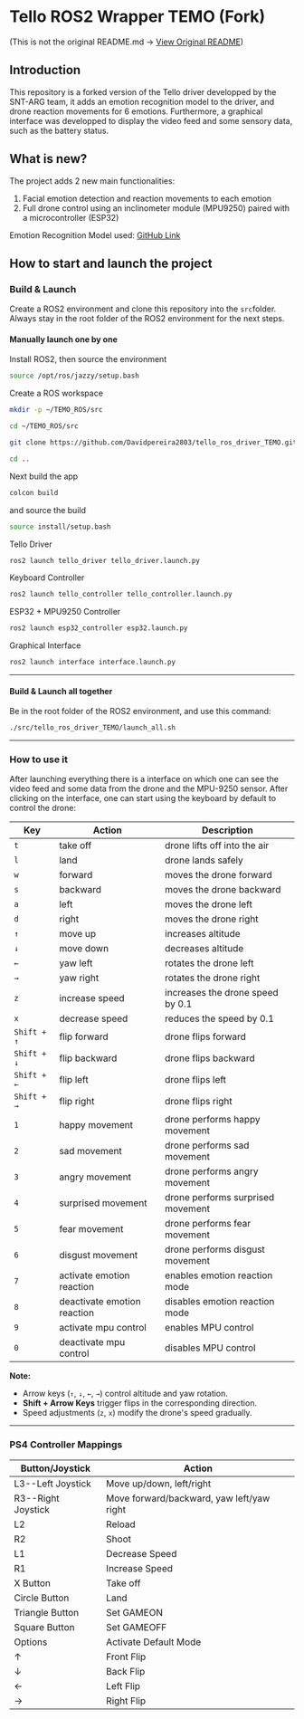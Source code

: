 # Tello ROS2 Wrapper TEMO (Fork)
(This is not the original README.md -> [View Original README](docs/ORIGINAL_README.md))

## Introduction

This repository is a forked version of the Tello driver developped by the SNT-ARG team, it adds an emotion recognition model to the driver, and drone reaction movements for 6 emotions. Furthermore, a graphical interface was developped to display the video feed and some sensory data, such as the battery status.

## What is new?

The project adds 2 new main functionalities:

1. Facial emotion detection and reaction movements to each emotion
2. Full drone control using an inclinometer module (MPU9250) paired with a microcontroller (ESP32)

Emotion Recognition Model used: [GitHub Link](https://github.com/SHAIK-AFSANA/facialemotionrecognizerinrealtime)

## How to start and launch the project

### Build & Launch

Create a ROS2 environment and clone this repository into the `src`folder. Always stay in the root folder of the ROS2 environment for the next steps.

#### Manually launch one by one

Install ROS2, then source the environment
```bash
source /opt/ros/jazzy/setup.bash
```
Create a ROS workspace
```bash
mkdir -p ~/TEMO_ROS/src
```

```bash
cd ~/TEMO_ROS/src
```

```bash
git clone https://github.com/Davidpereira2803/tello_ros_driver_TEMO.git

cd ..
```
Next build the app
```bash
colcon build
```

and source the build

```bash
source install/setup.bash
```

Tello Driver
```bash
ros2 launch tello_driver tello_driver.launch.py
```

Keyboard Controller
```bash
ros2 launch tello_controller tello_controller.launch.py
```

ESP32 + MPU9250 Controller
```bash
ros2 launch esp32_controller esp32.launch.py
```

Graphical Interface
```bash
ros2 launch interface interface.launch.py
```
---

#### Build & Launch all together

Be in the root folder of the ROS2 environment, and use this command: 
```bash
./src/tello_ros_driver_TEMO/launch_all.sh
```
---

### How to use it

After launching everything there is a interface on which one can see the video feed and some data from the drone and the MPU-9250 sensor. After clicking on the interface, one can start using the keyboard by default to control the drone:

| Key  | Action                      | Description                             |
|------|-----------------------------|-----------------------------------------|
| `t`  | take off                    | drone lifts off into the air            |
| `l`  | land                        | drone lands safely                      |
| `w`  | forward                     | moves the drone forward                 |
| `s`  | backward                    | moves the drone backward                |
| `a`  | left                        | moves the drone left                    |
| `d`  | right                       | moves the drone right                   |
| `↑`  | move up                     | increases altitude                      |
| `↓`  | move down                   | decreases altitude                      |
| `←`  | yaw left                    | rotates the drone left                  |
| `→`  | yaw right                   | rotates the drone right                 |
| `z`  | increase speed              | increases the drone speed by 0.1        |
| `x`  | decrease speed              | reduces the speed by 0.1                |
| `Shift + ↑`   | flip forward       | drone flips forward                     |
| `Shift + ↓`   | flip backward      | drone flips backward                    |
| `Shift + ←`   | flip left          | drone flips left                        |
| `Shift + →`   | flip right         | drone flips right                       |
| `1`  | happy movement              | drone performs happy movement           |
| `2`  | sad movement                | drone performs sad movement             |
| `3`  | angry movement              | drone performs angry movement           |
| `4`  | surprised movement          | drone performs surprised movement       |
| `5`  | fear movement               | drone performs fear movement            |
| `6`  | disgust movement            | drone performs disgust movement         |
| `7`  | activate emotion reaction   | enables emotion reaction mode           |
| `8`  | deactivate emotion reaction | disables emotion reaction mode          |
| `9`  | activate mpu control        | enables MPU control                     |
| `0`  | deactivate mpu control      | disables MPU control                    |

**Note:**
- Arrow keys (`↑`, `↓`, `←`, `→`) control altitude and yaw rotation.  
- **Shift + Arrow Keys** trigger flips in the corresponding direction.  
- Speed adjustments (`z`, `x`) modify the drone's speed gradually.

---

### PS4 Controller Mappings


| Button/Joystick | Action                      |
|-----------------|-----------------------------|
| L3--Left Joystick   | Move up/down, left/right |
| R3--Right Joystick  | Move forward/backward, yaw left/yaw right|
| L2 | Reload |
| R2 | Shoot |
| L1 | Decrease Speed |
| R1 | Increase Speed |
| X Button        | Take off                    |
| Circle Button   | Land                        |
| Triangle Button | Set GAMEON   |
| Square Button   | Set GAMEOFF |
| Options   | Activate Default Mode |
| ↑ | Front Flip |
| ↓ | Back Flip |
| ← | Left Flip |
| → | Right Flip |
